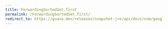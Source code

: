 ```yaml
---
title: ForwardingSortedSet.first
permalink: /ForwardingSortedSet.first/
redirect_to: https://guava.dev/releases/snapshot-jre/api/docs/com/google/common/collect/ForwardingSortedSet.html#first--
---
```

